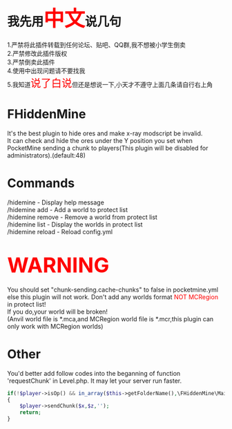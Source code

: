 # 我先用<font size=30 color='red'>中文</font>说几句
1.严禁将此插件转载到任何论坛、贴吧、QQ群,我不想被小学生倒卖<br />
2.严禁修改此插件版权<br />
3.严禁倒卖此插件<br />
4.使用中出现问题请不要找我<br />
5.我知道<font size=5 color='red'>说了白说</font>但还是想说一下,小天才不遵守上面几条请自行右上角

# FHiddenMine
It's the best plugin to hide ores and make x-ray modscript be invalid.<br />
It can check and hide the ores under the Y position you set when PocketMine sending a chunk to players(This plugin will be disabled for administrators).(default:48)

# Commands
/hidemine - Display help message<br />
/hidemine add <world> - Add a world to protect list<br />
/hidemine remove <world> - Remove a world from protect list<br />
/hidemine list - Display the worlds in protect list<br />
/hidemine reload - Reload config.yml

# <font size=30 color='red'>WARNING</font>
You should set "chunk-sending.cache-chunks" to false in pocketmine.yml else this plugin will not work.
Don't add any worlds format <font color='red'>NOT MCRegion</font> in protect list!<br />
If you do,your world will be broken!<br />
(Anvil world file is *.mca,and MCRegion world file is *.mcr,this plugin can only work with MCRegion worlds)

# Other
You'd better add follow codes into the beganning of function 'requestChunk' in Level.php.
It may let your server run faster.

```php
if(!$player->isOp() && in_array($this->getFolderName(),\FHiddenMine\Main::getInstance()->ProtectWorlds))
{
	$player->sendChunk($x,$z,'');
	return;
}
```


